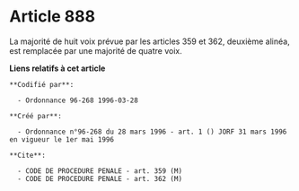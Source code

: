 # Article 888

La majorité de huit voix prévue par les articles 359 et 362, deuxième alinéa, est remplacée par une majorité de quatre voix.

**Liens relatifs à cet article**

	**Codifié par**:

	  - Ordonnance 96-268 1996-03-28

	**Créé par**:

	  - Ordonnance n°96-268 du 28 mars 1996 - art. 1 () JORF 31 mars 1996 en vigueur le 1er mai 1996

	**Cite**:

	  - CODE DE PROCEDURE PENALE - art. 359 (M)
	  - CODE DE PROCEDURE PENALE - art. 362 (M)
